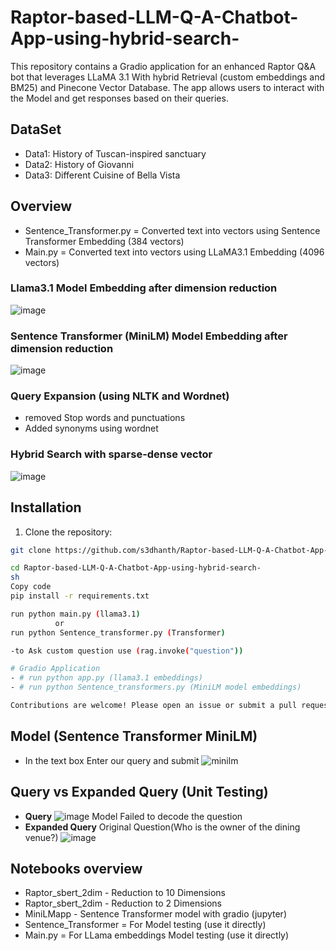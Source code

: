 # Raptor-based-LLM-Q-A-Chatbot-App-using-hybrid-search-

This repository contains a Gradio application for an enhanced Raptor Q&A bot that leverages LLaMA 3.1 With hybrid Retrieval (custom embeddings and BM25) and Pinecone Vector Database. The app allows users to interact with the Model and get responses based on their queries.

## DataSet

- Data1: History of Tuscan-inspired sanctuary
- Data2: History of Giovanni
- Data3: Different Cuisine of Bella Vista

## Overview
- Sentence_Transformer.py = Converted text into vectors using Sentence Transformer Embedding (384 vectors)
- Main.py = Converted text into vectors using LLaMA3.1 Embedding (4096 vectors)
### Llama3.1 Model Embedding after dimension reduction
![image](https://github.com/user-attachments/assets/9d715cba-22b0-4e6c-a3da-01b88dac268a)
  
### Sentence Transformer (MiniLM) Model Embedding after dimension reduction
![image](https://github.com/user-attachments/assets/fb82b515-3bfc-47cb-96fb-21694d65dde1)

### Query Expansion (using NLTK and Wordnet)
- removed Stop words and punctuations
- Added synonyms using wordnet

### Hybrid Search with sparse-dense vector

![image](https://github.com/user-attachments/assets/4ad8c914-746a-4072-b1c4-e93a57066a68)

## Installation

1. Clone the repository:

```sh
git clone https://github.com/s3dhanth/Raptor-based-LLM-Q-A-Chatbot-App-using-hybrid-search-.git

cd Raptor-based-LLM-Q-A-Chatbot-App-using-hybrid-search-
sh
Copy code
pip install -r requirements.txt

run python main.py (llama3.1)
          or
run python Sentence_transformer.py (Transformer)

-to Ask custom question use (rag.invoke("question")) 

# Gradio Application
- # run python app.py (llama3.1 embeddings)
- # run python Sentence_transformers.py (MiniLM model embeddings)

Contributions are welcome! Please open an issue or submit a pull request for any improvements or bug fixes.
```
## Model (Sentence Transformer MiniLM) 
- In the text box Enter our query and submit 
![minilm](https://github.com/user-attachments/assets/cd40599d-2576-43c2-b099-99b760715919)

## Query vs Expanded Query (Unit Testing)
- **Query**
![image](https://github.com/user-attachments/assets/6cef66d0-f892-4462-b091-03ae6f4b03f4)
Model Failed to decode the question
- **Expanded Query**
Original Question(Who is the owner of the dining venue?)
![image](https://github.com/user-attachments/assets/42bc3fd5-af7c-4f67-8c8a-1ad0b074c63a)


## Notebooks overview
- Raptor_sbert_2dim -   Reduction to 10 Dimensions
- Raptor_sbert_2dim -   Reduction to 2 Dimensions
- MiniLMapp - Sentence Transformer model with gradio (jupyter)
- Sentence_Transformer = For Model testing (use it directly)
- Main.py = For LLama embeddings Model testing (use it directly)
  

